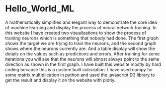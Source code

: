 # Hello_World_ML
A mathematically simplified and elegant way to demonstrate the core idea of machine learning and display the process of neural network training.
In this website I have created two visualizations to show the process of training neurons which is something that nobody had done.
The first graph shows the target we are trying to train the neurons, and the second graph shows where the neurons currently are. And a table display will show the details on the values such as predictions and errors.
After training for some iterations you will see that the neurons will almost always point to the same direction as shown in the first graph.
I have built this website mostly by hard coding because this is a custom built calculation. I have used numpy for some matrix multiplication in python and used the javascript D3 library to get the result and display it on the website with plotly.
